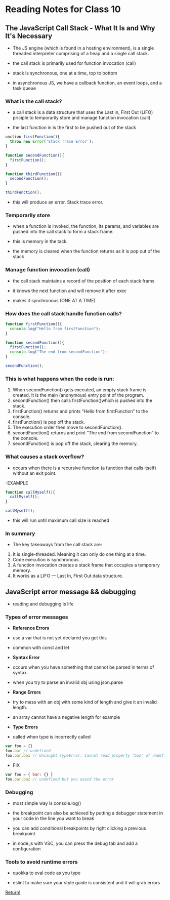 # Reading Notes for Class 10

## The JavaScript Call Stack - What It Is and Why It's Necessary

- The JS engine (which is found in a hosting environment), is a single threaded interpreter comprising of a heap and a single call stack.

- the call stack is primarily used for function invocation (call)

- stack is synchronous, one at a time, top to bottom

- in asynchronous JS, we have a callback function, an event loops, and a task queue

### What is the call stack?

- a call stack is a data structure that uses the Last in, First Out (LIFO) priciple to temporarily store and manage function invocation (call)

- the last function in is the first to be pushed out of the stack

```js
unction firstFunction(){
  throw new Error('Stack Trace Error');
}

function secondFunction(){
  firstFunction();
}

function thirdFunction(){
  secondFunction();
}

thirdFunction();
```

- this will produce an error. Stack trace error. 

### Temporarily store

- when a function is invoked, the function, its params, and variables are pushed into the call stack to form a stack frame.

- this is memory in the tack. 

- the memory is cleared when the function returns as it is pop out of the stack

### Manage function invocation (call) 

- the call stack maintains a record of the position of each stack frams

- it knows the next function and will remove it after exec

- makes it synchronous (ONE AT A TIME)

### How does the call stack handle function calls?

```js
function firstFunction(){
  console.log("Hello from firstFunction");
}

function secondFunction(){
  firstFunction();
  console.log("The end from secondFunction");
}

secondFunction();
```

### This is what happens when the code is run:

1. When secondFunction() gets executed, an empty stack frame is created. It is the main (anonymous) entry point of the program.
2. secondFunction() then calls firstFunction()which is pushed into the stack.
3. firstFunction() returns and prints “Hello from firstFunction” to the console.
4. firstFunction() is pop off the stack.
5. The execution order then move to secondFunction().
6. secondFunction() returns and print “The end from secondFunction” to the console.
7. secondFunction() is pop off the stack, clearing the memory.

### What causes a stack overflow?

- occurs when there is a recursive function (a function that calls itself) without an exit point. 

-EXAMPLE

```js
function callMyself(){
  callMyself();
}

callMyself();
```

- this will run until maximum call size is reached

### In summary

- The key takeaways from the call stack are:

1. It is single-threaded. Meaning it can only do one thing at a time.
2. Code execution is synchronous.
3. A function invocation creates a stack frame that occupies a temporary memory.
4. It works as a LIFO — Last In, First Out data structure.

## JavaScript error message && debugging

- reading and debugging is life

### Types of error messages

- **Reference Errors**

- use a var that is not yet declared you get this

- common with const and let

- **Syntax Error**

- occurs when you have something that cannot be parsed in terms of syntax.

- when you try to parse an invalid obj using json.parse

- **Range Errors**

- try to mess with an obj with some kind of length and give it an invalid length.

- an array cannot have a negative length for example

- **Type Errors**

- called when type is incorrectly called

```js
var foo = {}
foo.bar // undefined
foo.bar.baz // Uncaught TypeError: Cannot read property 'baz' of undefined
```

- FIX

```js
var foo = { bar: {} }
foo.bar.baz // undefined but you avoid the error
```

### Debugging

- most simple way is console.log()

- the breakpoint can also be achieved by putting a debugger statement in your code in the line you want to break

- you can add conditional breakpoints by right clicking a previous breakpoint

- in node.js with VSC, you can press the debug tab and add a configuration

### Tools to avoid runtime errors

- quokka to eval code as you type

- eslint to make sure your style guide is consistent and it will grab errors

[Return!](/class301main.md)